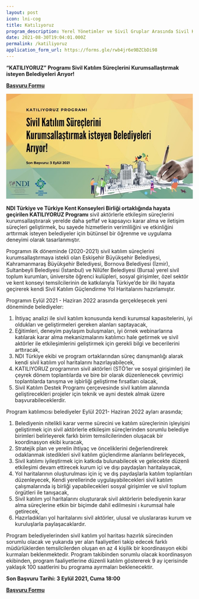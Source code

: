 ```yaml
---
layout: post
icon: lni-cog
title: Katılıyoruz
program_description: Yerel Yönetimler ve Sivil Gruplar Arasında Sivil Katılımı Geliştirme Programı
date: 2021-08-30T19:04:01.000Z
permalink: /katiliyoruz
application_form_url: https://forms.gle/rwb4jr6e9BZCbDi98
---
```

**“KATILIYORUZ” Programı Sivil Katılım Süreçlerini Kurumsallaştırmak isteyen Belediyeleri Arıyor!**

**[Başvuru Formu](https://forms.gle/rwb4jr6e9BZCbDi98)**

![](/assets/uploads/basvuru.jpg)

**NDI Türkiye ve Türkiye Kent Konseyleri Birliği ortaklığında hayata geçirilen KATILIYORUZ Programı** sivil aktörlerle etkileşim süreçlerini kurumsallaştırarak yerelde  daha şeffaf ve kapsayıcı karar alma ve  iletişim  süreçleri geliştirmek, bu sayede hizmetlerin verimliliğini ve etkinliğini arttırmak isteyen belediyeler için bütünsel bir öğrenme ve uygulama deneyimi olarak tasarlanmıştır.

Programın ilk döneminde (2020-2021) sivil katılım süreçlerini kurumsallaştırmaya istekli olan Eskişehir Büyükşehir Belediyesi, Kahramanmaraş Büyükşehir Belediyesi, Bornova Belediyesi (İzmir), Sultanbeyli Belediyesi (İstanbul) ve Nilüfer Belediyesi (Bursa) yerel sivil toplum kurumları, üniversite öğrenci kulüpleri, sosyal girişimler, özel sektör ve kent konseyi temsilcilerinin de katkılarıyla Türkiye’de bir ilki hayata geçirerek kendi Sivil Katılım Güçlendirme Yol Haritalarını hazırlamıştır.



Programın Eylül 2021 - Haziran 2022 arasında gerçekleşecek yeni döneminde belediyeler:

1. İhtiyaç analizi ile sivil katılım konusunda kendi kurumsal kapasitelerini, iyi oldukları ve geliştirmeleri gereken alanları saptayacak,
2. Eğitimleri, deneyim paylaşım buluşmaları, iyi örnek webinarlarına katılarak karar alma mekanizmalarını katılımcı hale getirmek ve sivil aktörler ile etkileşimlerini geliştirmek için gerekli bilgi ve becerilerini arttıracak,
3. NDI Türkiye ekibi ve program ortaklarından süreç danışmanlığı alarak kendi sivil katılım yol haritalarını hazırlayabilecek,
4. KATILIYORUZ programının sivil aktörleri (STÖ’ler ve sosyal girişimler) ile çeyrek dönem toplantılarda ve bire bir olarak düzenlenecek çevrimiçi toplantılarda tanışma ve işbirliği geliştirme fırsatları olacak, 
5. Sivil Katılım Destek Programı çerçevesinde sivil katılım alanında geliştirecekleri projeler 
   için teknik ve ayni destek almak üzere başvurabileceklerdir.



Program katılımcısı belediyeler Eylül 2021- Haziran 2022 ayları arasında;

1. Belediyenin nitelikli karar verme sürecini ve katılım süreçlerinin işleyişini geliştirmek için sivil aktörlerle etkileşim süreçlerinden sorumlu belediye birimleri belirleyerek farklı birim temsilcilerinden oluşacak bir koordinasyon ekibi kuracak, 
2. Stratejik plan ve yerelin ihtiyaç ve önceliklerini değerlendirerek odaklanmak istedikleri sivil katılım güçlendirme alanlarını belirleyecek,
3. Sivil katılımı iyileştirmek için katkıda bulunabilecek ve gelecekte düzenli etkileşimi devam ettirecek kurum içi ve dışı paydaşları haritalayacak,
4. Yol haritalarının oluşturulması için iç ve dış paydaşlarla katılım toplantıları düzenleyecek,
   Kendi yerellerinde uygulayabilecekleri sivil katılım çalışmalarında iş birliği yapabilecekleri sosyal girişimler ve sivil toplum örgütleri ile tanışacak,
5. Sivil katılım yol haritalarını oluşturarak sivil aktörlerin belediyenin karar alma süreçlerine etkin bir biçimde dahil edilmesini ı kurumsal hale getirecek,
6. Hazırladıkları yol haritalarını sivil aktörler, ulusal ve uluslararası kurum ve kuruluşlarla paylaşacaklardır.

Program belediyelerinden sivil katılım yol haritası hazırlık sürecinden sorumlu olacak ve yukarıda yer alan faaliyetleri takip edecek farklı müdürlüklerden temsilcilerden oluşan en az 4 kişilik bir koordinasyon ekibi kurmaları beklenmektedir. Program takibinden sorumlu olacak koordinasyon ekibinden, program faaliyetlerine düzenli katılım göstererek 9 ay içerisinde yaklaşık 100 saatlerini bu programa ayırmaları beklenecektir.

**Son Başvuru Tarihi: 3 Eylül 2021, Cuma 18:00**[](https://forms.gle/rwb4jr6e9BZCbDi98)

**[Başvuru Formu](https://forms.gle/rwb4jr6e9BZCbDi98)**